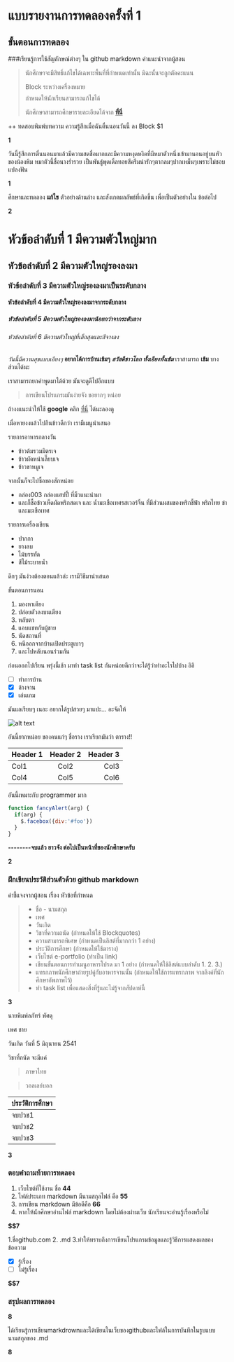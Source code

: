 # แบบรายงานการทดลองครั้งที่ 1

## ขั้นตอนการทดลอง

###เรียนรู้การใช้สัญลักษณ์ต่างๆ ใน github markdown
คำแนะนำจากผู้สอน
> นักศึกษาจะมีสิทธิ์แก้ไขได้เฉพาะพื้นที่ที่กำหนดเท่านั้น มิฉะนั้นจะถูกตัดคะแนน
> 
> Block ระหว่างเครื่องหมาย $$$$ กำหนดให้นักเรียนสามารถแก้ไขได้
> 
> นักศึกษาสามารถศึกษารายละเอียดได้จาก **[ที่นี่](https://ankworld.github.io/2017-10-3-How_to_Write_Github_Markdown.html)**

++ ทดสอบพิมพ์บทความ ความรู้สึกเมื่อฉันตื่นนอนวันนี้ ลง Block $1

**$$$$1**

วันนี้รู้สึกการตื่นนอนมาแล้วมีความสดชื่อมากและมีความหงุดหงิดที่มีหมาตัวหนึ่งเข้ามานอนอยู่บนหัวของน้องพิม หมาตัวนี้ชื่อนางร่ำรวย
เป็นพันธู์พุดเดิ้ลทอยสีครีมน่ารักๆตากลมๆปากเหม็นๆเพราะไม่ชอบแปลงฟัน

**$$$$1**

ศึกษาและทดลอง **แก้ไข** ตัวอย่างด้านล่าง และสังเกตผลลัพธ์ที่เกิดขึ้น เพื่อเป็นตัวอย่างใน ข้อต่อไป

**$$$$2**

# หัวข้อลำดับที่ 1 มีความตัวใหญ่มาก
## หัวข้อลำดับที่ 2 มีความตัวใหญ่รองลงมา
### หัวข้อลำดับที่ 3 มีความตัวใหญ่รองลงมาเป็นระดับกลาง
#### หัวข้อลำดับที่ 4 มีความตัวใหญ่รองลงมาจากระดับกลาง
##### หัวข้อลำดับที่ 5 มีความตัวใหญ่รองลงมาน้อยกว่าจากระดับลาง
###### หัวข้อลำดับที่ 6 มีความตัวใหญ่ที่เล็กสุดและสีจางลง

_วันนี้มีความสุขแบบเอียงๆ_
**อยากได้การบ้านเข้มๆ**
**_สวัสดีชาวโลก ทั้งเอียงทั้งเข้ม_**
เราสามารถ **เข้ม** บางส่วนได้นะ

เราสามารถยกคำพูดมาได้ด้วย มันจะดูดีไปอีกแบบ
> การเขียนโปรแกรมมันง่ายจัง ขอยากๆ หน่อย

ถ้างงแนะนำให้ใช้ **google** คลิก [ที่นี่](https://www.google.co.th) ได้นะลองดู

เมื่อหายงงแล้วไปกินข้าวดีกว่า เรามีเมนูนำเสนอ

รายการอาหารกลางวัน
- ข้าวต้มรวมมิตรเจ
- ข้าวผัดหนำเลี๊ยบเจ
- ข้าวขาหมูเจ

จากนั้นก็จะไปซื้อของสักหน่อย
* กล่อง003 กล่องแฮปปี้ ที่มิ้วแนะนำมา
* และก็ซื้อข้าวเห็ดผัดพริกสดเจ และ น้ำมะเขือเทศรสเวอร์จิ้น ที่มีส่วนผสมของพริกชี้ฟ้า พริกไทย ข่า และมะเขือเทศ

รายการเครื่องเขียน
* ปากกา
* ยางลบ
* ไม้บรรทัด
* สีไม้ระบายน้ำ

ดึกๆ มันง่วงต้องตอนแล้วล่ะ เรามีวิธีมานำเสนอ

ขั้นตอนการนอน
1. มองหาเตียง
2. ปล่อยตัวลงบนเตียง
3. หลับตา
4. แอบแชทกับผู้ชาย
5. นัดสถานที่
6. หนีออกจากบ้านเปิดประตูเบาๆ
7. และไปหลับนอนร่วมกัน

ก่อนออกไปเรียน พรุ่งนี้เช้า มาทำ task list กันหน่อยดีกว่าจะได้รู้ว่าทำอะไรไปบ้าง อิอิ

- [ ] ทำการบ้าน
- [x] ล้างจาน
- [x] เล่นเกม

มันแลเรียบๆ เนอะ อยากได้รูปสวยๆ มาแปะ... อะจัดให้

![alt text](https://scontent.fbkk5-6.fna.fbcdn.net/v/t1.0-9/20155972_1222776067867584_8222141954943801824_n.jpg?oh=4ecb5096824d2af420a7d68bd1d16323&oe=5A7D4107)

อันนี้ยากหน่อย ของคนแก่ๆ ชื่อราง เราเรียกมันว่า ตาราง!!

| Header 1 | Header 2 | Header 3 |
|----------|:--------:|---------:|
|Col1      |   Col2   |   Col3   |
|Col4      |   Col5   |   Col6   |

อันนี้เหมาะกับ programmer มาก

```javascript
function fancyAlert(arg) {
  if(arg) {
    $.facebox({div:'#foo'})
  }
}
```

**--------จบแล้ว ยาวจัง ต่อไปเป็นหน้าที่ของนักศึกษาครับ**

**$$$$2**


### ฝึกเขียนประวัติส่วนตัวด้วย github markdown
คำชี้แจงจากผู้สอน เรื่อง หัวข้อที่กำหนด
> - ชื่อ - นามสกุล
> - เพศ
> - วันเกิด
> - วิชาที่ความถนัด (กำหนดให้ใช้ Blockquotes)
> - ความสามารถพิเศษ (กำหนดเป็นลิสต์ที่มากกว่า 1 อย่าง)
> - ประวัติการศึกษา (กำหนดให้ใช้ตาราง)
> - เว็บไซต์ e-portfolio (ทำเป็น link)
> - เขียนขั้นตอนการทำเมนูอาหารโปรด มา 1 อย่าง (กำหนดให้ใช้ลิสต์แบบลำดับ 1. 2. 3.)
> - แทรกภาพนักศึกษาถ่ายรูปคู่กับอาหารจานนั้น (กำหนดให้ใช้การแทรกภาพ จากลิงค์ที่นักศึกษาอัพภาพไว้)
> - ทำ task list เพื่อแสดงสิ่งที่รู้และไม่รู้จากสัปดาห์นี้

**$$$$3**

นายพิมพ์ลภัทร์ พัศดุ

เพศ ชาย

วันเกิด วันที่ 5 มิถุนายน 2541

วิชาที่ถนัด จะมีแค่

> ภาษาไทย

> วอลเลย์บอล

| ประวัติการศึกษา |
|--------------|
|จบปวช1        |
|จบปวช2        |
|จบปวช3        |

**$$$$3**

### ตอบคำถามท้ายการทดลอง

1. เว็บไซต์ที่ใช้งาน ชื่อ **$4    4$**
2. ไฟล์ประเภท markdown มีนามสกุลไฟล์ คือ **$5   5$**
3. การเขียน markdown มีข้อดีคือ **$6   6$** 
4. หากให้นักศึกษาอ่านไฟล์ markdown โดยไม่ต้องผ่านเว็บ นักเรียนจะอ่านรู้เรื่องหรือไม่ 

**$$7** 

1.ชื่อgithub.com
2. .md
3.ทำให้ทราบถึงการเขียนโปรแกรมข้อมูลและรู้วิธีการแสดงผลของข้อความ
- [x] รู้เรื่อง  
- [ ] ไม่รู้เรื่อง

**$$7** 
 
### สรุปผลการทดลอง

**$$$$8**

ได้เรียนรู้การเขียนmarkdrownและได้เขียนในเว็บของgithubและไฟล์ในการบันทึกในรูบแบบนามสกุลของ .md

**$$$$8**
